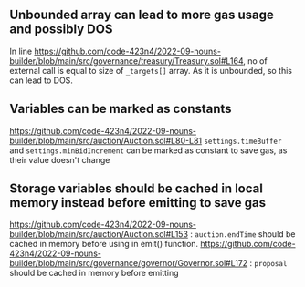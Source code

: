 ## Unbounded array can lead to more gas usage and possibly DOS
In line https://github.com/code-423n4/2022-09-nouns-builder/blob/main/src/governance/treasury/Treasury.sol#L164, 
no of external call is equal to size of `_targets[]` array. As it is unbounded, so this can lead to DOS.

## Variables can be marked as constants 
https://github.com/code-423n4/2022-09-nouns-builder/blob/main/src/auction/Auction.sol#L80-L81
`settings.timeBuffer` and `settings.minBidIncrement` can be marked as constant to save gas, as their value doesn't change

## Storage variables should be cached in local memory instead before emitting to save gas
https://github.com/code-423n4/2022-09-nouns-builder/blob/main/src/auction/Auction.sol#L153 : `auction.endTime` should be cached in memory before using in emit() function.
https://github.com/code-423n4/2022-09-nouns-builder/blob/main/src/governance/governor/Governor.sol#L172 : `proposal` should be cached in memory before emitting
